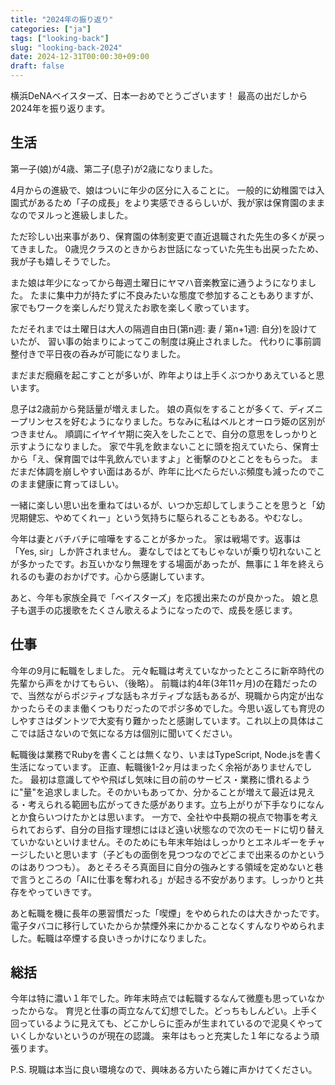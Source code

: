 ```yaml
---
title: "2024年の振り返り"
categories: ["ja"]
tags: ["looking-back"]
slug: "looking-back-2024"
date: 2024-12-31T00:00:30+09:00
draft: false
---
```


横浜DeNAベイスターズ、日本一おめでとうございます！
最高の出だしから2024年を振り返ります。

## 生活

第一子(娘)が4歳、第二子(息子)が2歳になりました。

4月からの進級で、娘はついに年少の区分に入ることに。
一般的に幼稚園では入園式があるため「子の成長」をより実感できるらしいが、我が家は保育園のままなのでヌルっと進級しました。

ただ珍しい出来事があり、保育園の体制変更で直近退職された先生の多くが戻ってきました。
0歳児クラスのときからお世話になっていた先生も出戻ったため、我が子も嬉しそうでした。

また娘は年少になってから毎週土曜日にヤマハ音楽教室に通うようになりました。
たまに集中力が持たずに不良みたいな態度で参加することもありますが、家でもワークを楽しんだり覚えたお歌を楽しく歌っています。

ただそれまでは土曜日は大人の隔週自由日(第n週: 妻 / 第n+1週: 自分)を設けていたが、
習い事の始まりによってこの制度は廃止されました。
代わりに事前調整付きで平日夜の呑みが可能になりました。

まだまだ癇癪を起こすことが多いが、昨年よりは上手くぶつかりあえていると思います。


息子は2歳前から発話量が増えました。
娘の真似をすることが多くて、ディズニープリンセスを好むようになりました。ちなみに私はベルとオーロラ姫の区別がつきません。
順調にイヤイヤ期に突入をしたことで、自分の意思をしっかりと示すようになりました。
家で牛乳を飲まないことに頭を抱えていたら、保育士から「え、保育園では牛乳飲んでいますよ」と衝撃のひとことをもらった。
まだまだ体調を崩しやすい面はあるが、昨年に比べたらだいぶ頻度も減ったのでこのまま健康に育ってほしい。

一緒に楽しい思い出を重ねてはいるが、いつか忘却してしまうことを思うと「幼児期健忘、やめてくれー」という気持ちに駆られることもある。やむなし。


今年は妻とバチバチに喧嘩をすることが多かった。
家は戦場です。返事は「Yes, sir」しか許されません。
妻なしではとてもじゃないが乗り切れないことが多かったです。お互いかなり無理をする場面があったが、無事に１年を終えられるのも妻のおかげです。心から感謝しています。


あと、今年も家族全員で「ベイスターズ」を応援出来たのが良かった。
娘と息子も選手の応援歌をたくさん歌えるようになったので、成長を感じます。

## 仕事

今年の9月に転職をしました。
元々転職は考えていなかったところに新卒時代の先輩から声をかけてもらい、（後略）。
前職は約4年(3年11ヶ月)の在籍だったので、当然ながらポジティブな話もネガティブな話もあるが、現職から内定が出なかったらそのまま働くつもりだったのでポジ多めでした。今思い返しても育児のしやすさはダントツで大変有り難かったと感謝しています。これ以上の具体はここでは話さないので気になる方は個別に聞いてください。

転職後は業務でRubyを書くことは無くなり、いまはTypeScript, Node.jsを書く生活になっています。
正直、転職後1-2ヶ月はまったく余裕がありませんでした。
最初は意識してやや飛ばし気味に目の前のサービス・業務に慣れるように"量"を追求しました。そのかいもあってか、分かることが増えて最近は見える・考えられる範囲も広がってきた感があります。立ち上がりが下手なりになんとか食らいつけたかとは思います。
一方で、全社や中長期の視点で物事を考えられておらず、自分の目指す理想にはほど遠い状態なので次のモードに切り替えていかないといけません。そのためにも年末年始はしっかりとエネルギーをチャージしたいと思います（子どもの面倒を見つつなのでどこまで出来るのかというのはありつつも）。
あとそろそろ真面目に自分の強みとする領域を定めないと巷で言うところの「AIに仕事を奪われる」が起きる不安があります。しっかりと共存をやっていきです。


あと転職を機に長年の悪習慣だった「喫煙」をやめられたのは大きかったです。
電子タバコに移行していたからか禁煙外来にかかることなくすんなりやめられました。転職は卒煙する良いきっかけになりました。


## 総括

今年は特に濃い１年でした。昨年末時点では転職するなんて微塵も思っていなかったからな。
育児と仕事の両立なんて幻想でした。どっちもしんどい。上手く回っているように見えても、どこかしらに歪みが生まれているので泥臭くやっていくしかないというのが現在の認識。
来年はもっと充実した１年になるよう頑張ります。


P.S. 現職は本当に良い環境なので、興味ある方いたら雑に声かけてください。
